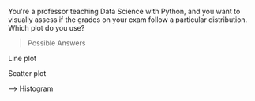 You're a professor teaching Data Science with Python, and you want to visually assess if the grades on your exam follow a particular distribution. Which plot do you use?

> Possible Answers

Line plot

Scatter plot

--> Histogram